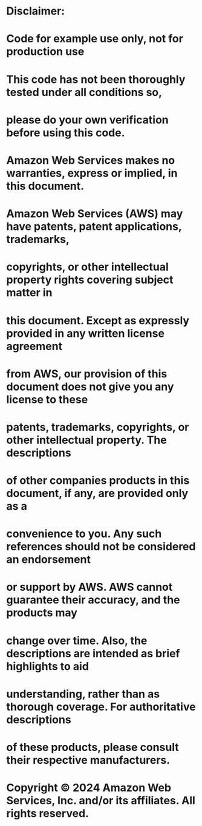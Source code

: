 # ##########################################################################################
# Disclaimer:
# Code for example use only, not for production use
# This code has not been thoroughly tested under all conditions so,
# please do your own verification before using this code.
#
# Amazon Web Services makes no warranties, express or implied, in this document.
# Amazon Web Services (AWS) may have patents, patent applications, trademarks,
# copyrights, or other intellectual property rights covering subject matter in
# this document. Except as expressly provided in any written license agreement
# from AWS, our provision of this document does not give you any license to these
# patents, trademarks, copyrights, or other intellectual property. The descriptions
# of other companies products in this document, if any, are provided only as a
# convenience to you. Any such references should not be considered an endorsement
# or support by AWS. AWS cannot guarantee their accuracy, and the products may
# change over time. Also, the descriptions are intended as brief highlights to aid
# understanding, rather than as thorough coverage. For authoritative descriptions
# of these products, please consult their respective manufacturers.
# Copyright © 2024 Amazon Web Services, Inc. and/or its affiliates. All rights reserved.
# ##########################################################################################
